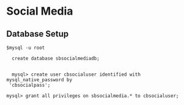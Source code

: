 # Social Media


## Database Setup
```shell
$mysql -u root 
```
```mysql
  create database sbsocialmediadb;


  mysql> create user cbsocialuser identified with mysql_native_password by
 'cbsocialpass';

mysql> grant all privileges on sbsocialmedia.* to cbsocialuser;


